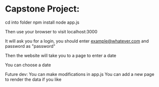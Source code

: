 # Capstone Project: 


cd into folder 
npm install 
node app.js

Then use your browser to visit localhost:3000
 
It will ask you for a login, you should enter example@whatever.com and password as "password"

Then the website will take you to a page to enter a date

You can choose a date

Future dev:
You can make modifications in app.js 
You can add a new page to render the data if you like

